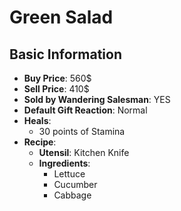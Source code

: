 # Green Salad

## Basic Information

- **Buy Price**: 560$
- **Sell Price**: 410$
- **Sold by Wandering Salesman**: YES
- **Default Gift Reaction**: Normal
- **Heals**:
  - 30 points of Stamina
- **Recipe**:
  - **Utensil**: Kitchen Knife
  - **Ingredients**:
    - Lettuce
    - Cucumber
    - Cabbage